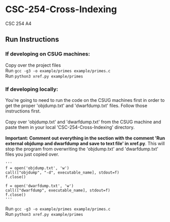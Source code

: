 # CSC-254-Cross-Indexing
CSC 254 A4

## Run Instructions
### If developing on CSUG machines:
Copy over the project files<br>
Run `gcc -g3 -o example/primes example/primes.c`<br>
Run `python3 xref.py example/primes`

### If developing locally:
You're going to need to run the code on the CSUG machines first in order to get the proper 'objdump.txt' and 'dwarfdump.txt' files. Follow those instructions first.<br><br>
Copy over 'objdump.txt' and 'dwarfdump.txt' from the CSUG machine and paste them in your local 'CSC-254-Cross-Indexing' directory.<br><br>
**Important: Comment out everything in the section with the comment 'Run external objdump and dwarfdump and save to text file' in xref.py**. This will stop the program from overwriting the 'objdump.txt' and 'dwarfdump.txt' files you just copied over.<br>
```
'''
f = open('objdump.txt', 'w')
call(["objdump", "-d", executable_name], stdout=f)
f.close()

f = open('dwarfdump.txt', 'w')
call(["dwarfdump", executable_name], stdout=f)
f.close()
'''
```
Run `gcc -g3 -o example/primes example/primes.c`<br>
Run `python3 xref.py example/primes`
